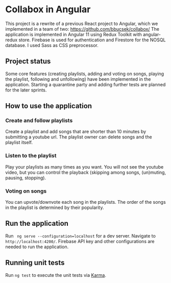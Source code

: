 # Collabox in Angular

This project is a rewrite of a previous React project to Angular, which we implemented in a team of two: https://github.com/bbucsek/collabox/ The application is implemented in Angular 11 using Redux Toolkit with angular-redux store. Firebase is used for authentication and Firestore for the NOSQL database. I used Sass as CSS preprocessor. 

## Project status

Some core features (creating playlists, adding and voting on songs, playing the playlist, following and unfollowing) have been implemented in the application. Starting a quarantine party and adding further tests are planned for the later sprints. 

## How to use the application

### Create and follow playlists
Create a playlist and add songs that are shorter than 10 minutes by submitting a youtube url. The playlist owner can delete songs and the playlist itself.

### Listen to the playlist 
Play your playlists as many times as you want. You will not see the youtube video, but you can control the playback (skipping among songs, (un)muting, pausing, stopping).

### Voting on songs
You can upvote/downvote each song in the playlists. The order of the songs in the playlist is determined by their popularity.

## Run the application

Run ` ng serve --configuration=localhost` for a dev server. Navigate to `http://localhost:4200/`. Firebase API key and other configurations are needed to run the application. 

## Running unit tests

Run `ng test` to execute the unit tests via [Karma](https://karma-runner.github.io).

